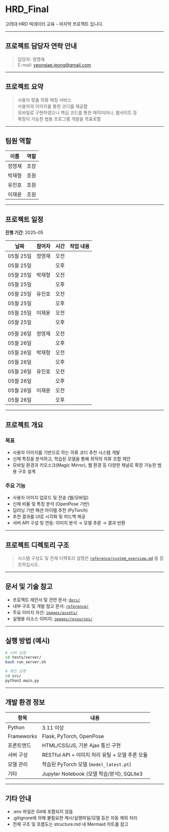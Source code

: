 <!-- 모든 md 파일은 관리자에게 문의 후 수정하시오 -->
# HRD_Final
고려대 HRD 빅데이터 교육 - 마지막 프로젝트 입니다.

---

## 프로젝트 담당자 연락 안내
> 담당자: 정영재  
> E-mail: yeongjae.jeong@gmail.com  

---

## 프로젝트 요약
> 사용자 맞춤 의류 매칭 서비스  
> 사용자의 이미지를 통한 코디를 제공함  
> 모바일로 구현하였으나 핵심 코드를 통한 매직미러나, 웹사이트 등  
> 확장이 가능한 범용 프로그램 개발을 목표로함  

---

## 팀원 역할

| 이름 | 역할 |
|------|------|
| 정영재 | 조장 |
| 박재형 | 조원 |
| 유진호 | 조원 |
| 이재윤 | 조원 |

---

## 프로젝트 일정  
**진행 기간**: 2025-05  

| 날짜       | 참여자 | 시간  | 작업 내용                                                  |
|------------|--------|-------|-----------------------------------------------------------|
| 05월 25일  | 정영재 | 오전  |  |
| 05월 25일  |       | 오후  |  |
| 05월 25일  | 박재형 | 오전  |  |
| 05월 25일  |       | 오후  |  |
| 05월 25일  | 유진호 | 오전  |  |
| 05월 25일  |       | 오후  |  |
| 05월 25일  | 이재윤 | 오전  |  |
| 05월 25일  |       | 오후  |  |
| | | | |
| 05월 26일  | 정영재 | 오전  |  |
| 05월 26일  |       | 오후  |  |
| 05월 26일  | 박재형 | 오전  |  |
| 05월 26일  |       | 오후  |  |
| 05월 26일  | 유진호 | 오전  |  |
| 05월 26일  |       | 오후  |  |
| 05월 26일  | 이재윤 | 오전  |  |
| 05월 26일  |       | 오후  |  |

---

## 프로젝트 개요

### 목표
- 사용자 이미지를 기반으로 하는 의류 코디 추천 시스템 개발  
- 신체 특징을 분석하고, 학습된 모델을 통해 최적의 의류 조합 제안  
- 모바일 환경과 키오스크(Magic Mirror), 웹 환경 등 다양한 채널로 확장 가능한 범용 구조 설계  

### 주요 기능
- 사용자 이미지 업로드 및 전송 (웹/모바일)  
- 신체 비율 및 특징 분석 (OpenPose 기반)  
- 딥러닝 기반 패션 아이템 추천 (PyTorch)  
- 추천 결과를 UI로 시각화 및 피드백 제공  
- 서버 API 구성 및 연동: 이미지 분석 → 모델 추론 → 결과 반환  

---

## 프로젝트 디렉토리 구조

> 시스템 구성도 및 전체 디렉토리 설명은 [`reference/system_overview.md`](reference/system_overview.md) 를 참조하십시오.

---

## 문서 및 기술 참고

- 프로젝트 제안서 및 관련 문서: [`docs/`](docs/)
- 내부 구조 및 개발 참고 문서: [`reference/`](reference/)
- 주요 이미지 자산: [`images/assets/`](images/assets/)
- 실행용 리소스 이미지: [`images/resources/`](images/resources/)

---

## 실행 방법 (예시)

```bash
# 서버 실행
cd tests/server/
bash run_server.sh

# 메인 실행
cd src/
python3 main.py
```

---

## 개발 환경 정보

| 항목         | 내용                                         |
|--------------|----------------------------------------------|
| Python       | 3.11 이상                                     |
| Frameworks   | Flask, PyTorch, OpenPose                     |
| 프론트엔드    | HTML/CSS/JS, 기본 Ajax 통신 구현              |
| 서버 구성     | RESTful API + 이미지 처리 유틸 + 모델 추론 모듈 |
| 모델 관리     | 학습된 PyTorch 모델 (`model_latest.pt`)       |
| 기타         | Jupyter Notebook (모델 학습/분석), SQLite3     |

---

## 기타 안내
- .env 파일은 Git에 포함되지 않음
- .gitignore에 의해 불필요한 캐시/실행파일/모델 등은 자동 제외 처리
- 전체 구조 및 흐름도는 structure.md 내 Mermaid 차트를 참고

